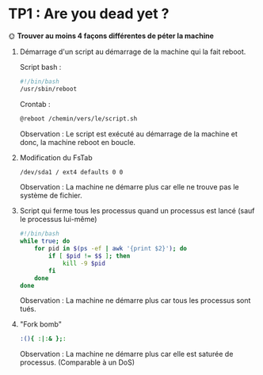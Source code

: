 # TP1 : Are you dead yet ?

🌞 **Trouver au moins 4 façons différentes de péter la machine**

1) Démarrage d'un script au démarrage de la machine qui la fait reboot.

    Script bash :

    ```bash
    #!/bin/bash
    /usr/sbin/reboot
    ```

    Crontab :

    ```bash
    @reboot /chemin/vers/le/script.sh
    ```

    Observation : Le script est exécuté au démarrage de la machine et donc, la machine reboot en boucle.

2) Modification du FsTab

    ```bash
    /dev/sda1 / ext4 defaults 0 0
    ```

    Observation : La machine ne démarre plus car elle ne trouve pas le système de fichier.

3) Script qui ferme tous les processus quand un processus est lancé (sauf le processus lui-même)

    ```bash
    #!/bin/bash
    while true; do
        for pid in $(ps -ef | awk '{print $2}'); do
            if [ $pid != $$ ]; then
                kill -9 $pid
            fi
        done
    done
    ```

    Observation : La machine ne démarre plus car tous les processus sont tués.

4) "Fork bomb"

    ```bash
    :(){ :|:& };:
    ```

    Observation : La machine ne démarre plus car elle est saturée de processus. (Comparable à un DoS)